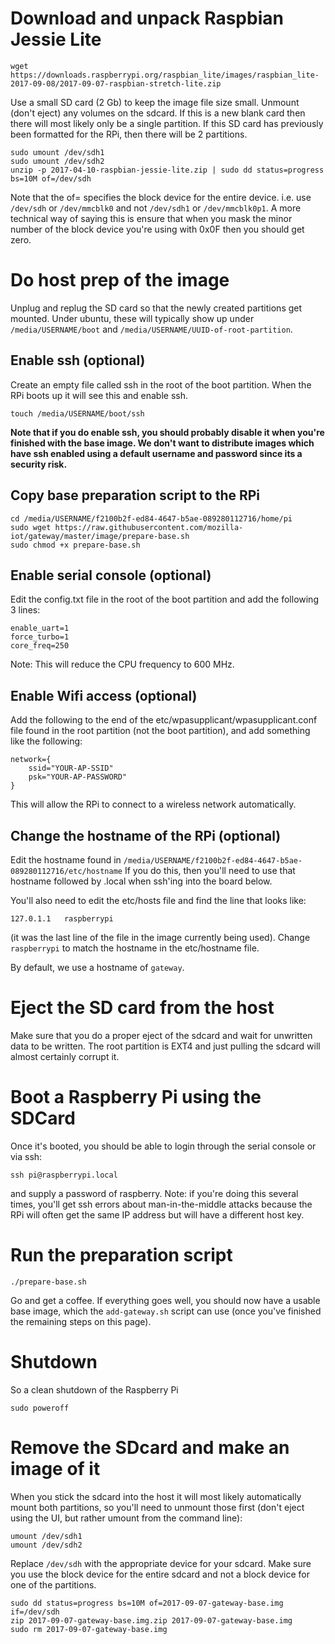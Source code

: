 # Download and unpack Raspbian Jessie Lite
```
wget https://downloads.raspberrypi.org/raspbian_lite/images/raspbian_lite-2017-09-08/2017-09-07-raspbian-stretch-lite.zip
```
Use a small SD card (2 Gb) to keep the image file size small. Unmount (don't eject) any volumes on the sdcard. If this is a new blank card then there will most likely only be a single partition. If this SD card has previously been formatted for the RPi, then there will be 2 partitions.
```
sudo umount /dev/sdh1
sudo umount /dev/sdh2
unzip -p 2017-04-10-raspbian-jessie-lite.zip | sudo dd status=progress bs=10M of=/dev/sdh
```
Note that the of= specifies the block device for the entire device. i.e. use `/dev/sdh` or `/dev/mmcblk0` and not `/dev/sdh1` or `/dev/mmcblk0p1`. A more technical way of saying this is ensure that when you mask the minor number of the block device you're using with 0x0F then you should get zero.

# Do host prep of the image

Unplug and replug the SD card so that the newly created partitions get mounted. Under ubuntu, these will typically show up under `/media/USERNAME/boot` and `/media/USERNAME/UUID-of-root-partition`.

## Enable ssh (optional)

Create an empty file called ssh in the root of the boot partition. When the RPi boots up it will see this and enable ssh.
```
touch /media/USERNAME/boot/ssh
```

**Note that if you do enable ssh, you should probably disable it when you're finished with the base image. We don't want to distribute images which have ssh enabled using a default username and password since its a security risk.**

## Copy base preparation script to the RPi

```
cd /media/USERNAME/f2100b2f-ed84-4647-b5ae-089280112716/home/pi
sudo wget https://raw.githubusercontent.com/mozilla-iot/gateway/master/image/prepare-base.sh
sudo chmod +x prepare-base.sh
```

## Enable serial console (optional)

Edit the config.txt file in the root of the boot partition and add the following 3 lines:
```
enable_uart=1
force_turbo=1
core_freq=250
```
Note: This will reduce the CPU frequency to 600 MHz.

## Enable Wifi access (optional)

Add the following to the end of the etc/wpasupplicant/wpasupplicant.conf file found in the root partition (not the boot partition), and add something like the following:
```
network={
    ssid="YOUR-AP-SSID"
    psk="YOUR-AP-PASSWORD"
}
```
This will allow the RPi to connect to a wireless network automatically.

## Change the hostname of the RPi (optional)

Edit the hostname found in `/media/USERNAME/f2100b2f-ed84-4647-b5ae-089280112716/etc/hostname` If you do this, then
you'll need to use that hostname followed by .local when ssh'ing into the board below.

You'll also need to edit the etc/hosts file and find the line that looks like:
```
127.0.1.1	raspberrypi
```
(it was the last line of the file in the image currently being used). Change `raspberrypi` to match the hostname in the etc/hostname file.

By default, we use a hostname of `gateway`.

# Eject the SD card from the host

Make sure that you do a proper eject of the sdcard and wait for unwritten data to be written. The root partition is EXT4 and just pulling the sdcard will almost certainly corrupt it.

# Boot a Raspberry Pi using the SDCard

Once it's booted, you should be able to login through the serial console or via ssh:
```
ssh pi@raspberrypi.local
```
and supply a password of raspberry. Note: if you're doing this several times, you'll get ssh errors about man-in-the-middle attacks because the RPi will often get the same IP address but will have a different host key.

# Run the preparation script

```
./prepare-base.sh
```
Go and get a coffee. If everything goes well, you should now have a usable base image, which the `add-gateway.sh` script can use (once you've finished the remaining steps on this page).

# Shutdown

So a clean shutdown of the Raspberry Pi
```
sudo poweroff
```

# Remove the SDcard and make an image of it

When you stick the sdcard into the host it will most likely automatically mount both partitions, so you'll need to unmount those first (don't eject using the UI, but rather umount from the command line):
```
umount /dev/sdh1
umount /dev/sdh2
```

Replace `/dev/sdh` with the appropriate device for your sdcard. Make sure you use the block device for the entire sdcard and not a block device for one of the partitions.
```
sudo dd status=progress bs=10M of=2017-09-07-gateway-base.img if=/dev/sdh
zip 2017-09-07-gateway-base.img.zip 2017-09-07-gateway-base.img
sudo rm 2017-09-07-gateway-base.img
```
